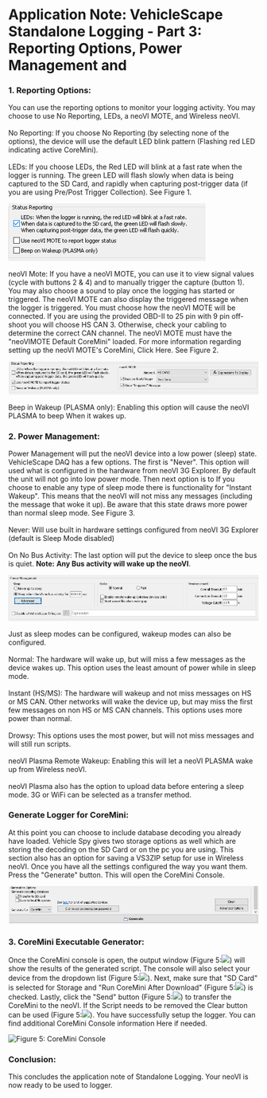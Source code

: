 # Application Note: VehicleScape Standalone Logging - Part 3: Reporting Options, Power Management and

### 1. Reporting Options:

You can use the reporting options to monitor your logging activity.  You may choose to use No Reporting, LEDs, a neoVI MOTE, and Wireless neoVI.\
\
No Reporting: If you choose No Reporting (by selecting none of the options), the device will use the default LED blink pattern (Flashing red LED indicating active CoreMini).\
\
LEDs: If you choose LEDs, the Red LED will blink at a fast rate when the logger is running. The green LED will flash slowly when data is being captured to the SD Card, and rapidly when capturing post-trigger data (if you are using Pre/Post Trigger Collection). See Figure 1.

![Figure 1: Reporting Options LEDs](../../.gitbook/assets/reportoptions.gif)

neoVI Mote: If you have a neoVI MOTE, you can use it to view signal values (cycle with buttons 2 & 4) and to manually trigger the capture (button 1). You may also choose a sound to play once the logging has started or triggered. The neoVI MOTE can also display the triggered message when the logger is triggered. You must choose how the neoVI MOTE will be connected. If you are using the provided OBD-II to 25 pin with 9 pin off-shoot you will choose HS CAN 3. Otherwise, check your cabling to determine the correct CAN channel.  The neoVI MOTE must have the "neoVIMOTE Default CoreMini" loaded.  For more information regarding setting up the neoVI MOTE's CoreMini, Click Here. See Figure 2.

![Figure 2: Reporting Options neoVI MOTE](../../.gitbook/assets/reportoptionsneomote.gif)

Beep in Wakeup (PLASMA only): Enabling this option will cause the neoVI PLASMA to beep When it wakes up.

### 2. Power Management:

Power Management will put the neoVI device into a low power (sleep) state. VehicleScape DAQ has a few options. The first is "Never". This option will used what is configured in the hardware from neoVI 3G Explorer. By default the unit will not go into low power mode. Then next option is to If you choose to enable any type of sleep mode there is functionality for "Instant Wakeup".  This means that the neoVI will not miss any messages (including the message that woke it up). Be aware that this state draws more power than normal sleep mode. See Figure 3.\
\
Never: Will use built in hardware settings configured from neoVI 3G Explorer (default is Sleep Mode disabled)\
\
On No Bus Activity: The last option will put the device to sleep once the bus is quiet. **Note:** **Any Bus activity will wake up the neoVI**.

![Figure 3: Power Management](../../.gitbook/assets/PWRMNGT.gif)

Just as sleep modes can be configured, wakeup modes can also be configured.\
\
Normal: The hardware will wake up, but will miss a few messages as the device wakes up. This option uses the least amount of power while in sleep mode.\
\
Instant (HS/MS): The hardware will wakeup and not miss messages on HS or MS CAN. Other networks will wake the device up, but may miss the first few messages on non HS or MS CAN channels. This options uses more power than normal.\
\
Drowsy: This options uses the most power, but will not miss messages and will still run scripts.\
\
neoVI Plasma Remote Wakeup: Enabling this will let a neoVI PLASMA wake up from Wireless neoVI.\
\
neoVI Plasma also has the option to upload data before entering a sleep mode. 3G or WiFi can be selected as a transfer method.

### Generate Logger for CoreMini:

At this point you can choose to include database decoding you already have loaded. Vehicle Spy gives two storage options as well which are storing the decoding on the SD Card or on the pc you are using. This section also has an option for saving a VS3ZIP setup for use in Wireless neoVI.  Once you have all the settings configured the way you want them. Press the "Generate" button.  This will open the CoreMini Console.

![Figure 4: Generate](../../.gitbook/assets/spySALgenerate.gif)

### 3. CoreMini Executable Generator:

Once the CoreMini console is open, the output window (Figure 5:![](https://cdn.intrepidcs.net/support/VehicleSpy/assets/smOne.gif)) will show the results of the generated script.  The console will also select your device from the dropdown list (Figure 5:![](https://cdn.intrepidcs.net/support/VehicleSpy/assets/smTwo.gif)). Next, make sure that "SD Card" is selected for Storage and "Run CoreMini After Download" (Figure 5:![](https://cdn.intrepidcs.net/support/VehicleSpy/assets/smThree.gif)) is checked. Lastly, click the "Send" button (Figure 5:![](https://cdn.intrepidcs.net/support/VehicleSpy/assets/smFour.gif)) to transfer the CoreMini to the neoVI. If the Script needs to be removed the Clear button can be used (Figure 5:![](https://cdn.intrepidcs.net/support/VehicleSpy/assets/smFive.gif)). You have successfully setup the logger. You can find additional CoreMini Console information Here if needed.

![Figure 5: CoreMini Console
](<../../.gitbook/assets/CoreMiniConsole (1).gif>)

### Conclusion:

This concludes the application note of Standalone Logging. Your neoVI is now ready to be used to logger.
